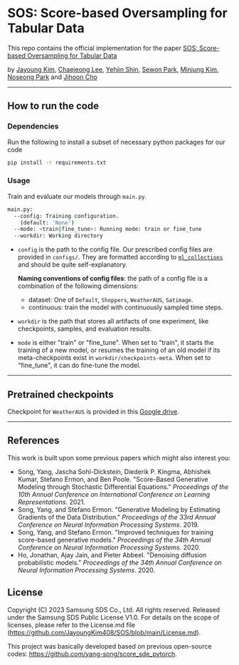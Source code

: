 # SOS: Score-based Oversampling for Tabular Data


This repo contains the official implementation for the paper [SOS: Score-based Oversampling for Tabular Data](https://arxiv.org/abs/2206.08555)

by [Jayoung Kim](jayoung.kim@yonsei.ac.kr), [Chaejeong Lee](chaejeong_lee@yonsei.ac.kr), [Yehjin Shin](yehjin.shin@gmail.com), [Sewon Park](sw0413.park@samsung.com), [Minjung Kim](mj100.kim@samsung.com), [Noseong Park](noseong@yonsei.ac.kr) and [Jihoon Cho](jihoon1.cho@samsung.com)

--------------------

## How to run the code

### Dependencies

Run the following to install a subset of necessary python packages for our code
```sh
pip install -r requirements.txt
```

### Usage

Train and evaluate our models through `main.py`.

```sh
main.py:
  --config: Training configuration.
    (default: 'None')
  --mode: <train|fine_tune>: Running mode: train or fine_tune
  --workdir: Working directory
```

* `config` is the path to the config file. Our prescribed config files are provided in `configs/`. They are formatted according to [`ml_collections`](https://github.com/google/ml_collections) and should be quite self-explanatory.

  **Naming conventions of config files**: the path of a config file is a combination of the following dimensions:
  * dataset: One of `Default`, `Shoppers`, `WeatherAUS`, `Satimage`.
  * continuous: train the model with continuously sampled time steps. 

*  `workdir` is the path that stores all artifacts of one experiment, like checkpoints, samples, and evaluation results.

* `mode` is either "train" or "fine_tune". When set to "train", it starts the training of a new model, or resumes the training of an old model if its meta-checkpoints exist in `workdir/checkpoints-meta`. When set to "fine_tune", it can do fine-tune the model.

--------------------

## Pretrained checkpoints

Checkpoint for `WeatherAUS` is provided in this [Google drive](https://drive.google.com/drive/u/1/folders/0AHi5jmfSpr0VUk9PVA).


--------------------

## References

This work is built upon some previous papers which might also interest you:
* Song, Yang, Jascha Sohl-Dickstein, Diederik P. Kingma, Abhishek Kumar, Stefano Ermon, and Ben Poole. "Score-Based Generative Modeling through Stochastic Differential Equations." *Proceedings of the 10th Annual Conference on International Conference on Learning Representations*. 2021.
* Song, Yang, and Stefano Ermon. "Generative Modeling by Estimating Gradients of the Data Distribution." *Proceedings of the 33rd Annual Conference on Neural Information Processing Systems*. 2019.
* Song, Yang, and Stefano Ermon. "Improved techniques for training score-based generative models." *Proceedings of the 34th Annual Conference on Neural Information Processing Systems*. 2020.
* Ho, Jonathan, Ajay Jain, and Pieter Abbeel. "Denoising diffusion probabilistic models." *Proceedings of the 34th Annual Conference on Neural Information Processing Systems*. 2020.

## License

Copyright (C) 2023 Samsung SDS Co., Ltd. All rights reserved.
Released under the Samsung SDS Public License V1.0. 
For details on the scope of licenses, please refer to the License.md file (https://github.com/JayoungKim408/SOS/blob/main/License.md).

This project was basically developed based on previous open-source codes: https://github.com/yang-song/score_sde_pytorch.

